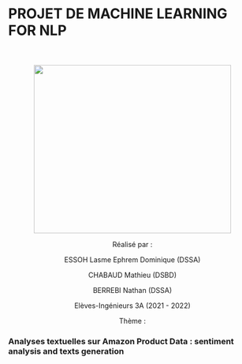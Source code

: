 # PROJET DE MACHINE LEARNING FOR NLP

<p align="center">
  <br><br>
  <img src="https://github.com/lasme-ephrem/nlp_project/tree/main/Images/logo_ensae.png", width="400", height="341">
</p>


<p align="center">Réalisé par :</p>

<p align="center">ESSOH Lasme Ephrem Dominique (DSSA)</p>
<p align="center">CHABAUD Mathieu (DSBD)</p>
<p align="center">BERREBI Nathan (DSSA)</p>

<p align="center">Elèves-Ingénieurs 3A (2021 - 2022)</p>
<p align="center">Thème :</p>
<p align="center"><h3> Analyses textuelles sur Amazon Product Data : sentiment analysis and texts generation</h3></p>
